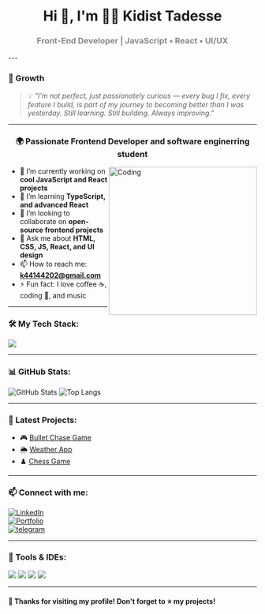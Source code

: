 <h1 align="center">Hi 👋, I'm 👩‍💻 Kidist Tadesse</h1>



<h3 align="center" style="color: #888;">Front-End Developer | JavaScript • React • UI/UX</h3>
---

### 🚀 Growth 

> 💡 *"I’m not perfect, just passionately curious — every bug I fix, every feature I build, is part of my journey to becoming better than I was yesterday. Still learning. Still building. Always improving."*

---


<h3 align="center">🌍 Passionate Frontend Developer and software enginerring student</h3>

<img align="right" alt="Coding" width="300" src="https://media.giphy.com/media/qgQUggAC3Pfv687qPC/giphy.gif" />

- 🔭 I’m currently working on **cool JavaScript and React projects**
- 🌱 I’m learning **TypeScript, and advanced React**
- 👯 I’m looking to collaborate on **open-source frontend projects**
- 💬 Ask me about **HTML, CSS, JS, React, and UI design**
- 📫 How to reach me: **k44144202@gmail.com**
- ⚡ Fun fact: I love coffee ☕, coding 🎯, and music 

---

### 🛠️ My Tech Stack:
<p>
  <img src="https://skillicons.dev/icons?i=html,css,js,react,git,github,vscode,nodejs" />
</p>

---

### 📊 GitHub Stats:
![GitHub Stats](https://github-readme-stats.vercel.app/api?username=Kidtd12&show_icons=true&theme=radical)
![Top Langs](https://github-readme-stats.vercel.app/api/top-langs/?username=Kidtd12&layout=compact&theme=tokyonight)

---

### 🧠 Latest Projects:
- 🎮 [Bullet Chase Game](https://github.com/Kidtd12/Bullet-Chase)
- 🌦️ [Weather App](https://github.com/Kidtd12/pretty-weather)
- ♟️ [Chess Game](https://github.com/Kidtd12/chess.js)

---

### 📫 Connect with me:
[![LinkedIn](https://img.shields.io/badge/LinkedIn-blue?style=for-the-badge&logo=linkedin)](https://www.linkedin.com/in/kidist-tadesse-889851319/)  
[![Portfolio](https://img.shields.io/badge/Portfolio-Site-ff69b4?style=for-the-badge)]( https://kidtd12.github.io/My-portfolio/)  
[![telegram](https://img.shields.io/badge/telegram-blueviolet?style=for-the-badge)](https://web.telegram.org/k/)

---

### 🧰 Tools & IDEs:
<img src="https://img.shields.io/badge/-VSCode-007ACC?style=flat&logo=visual-studio-code&logoColor=white" />
<img src="https://img.shields.io/badge/-Figma-F24E1E?style=flat&logo=figma&logoColor=white" />
<img src="https://img.shields.io/badge/-Git-F05032?style=flat&logo=git&logoColor=white" />
<img src="https://img.shields.io/badge/-GitHub-181717?style=flat&logo=github&logoColor=white" />

---

#### 🎉 Thanks for visiting my profile! Don't forget to ⭐️ my projects!

